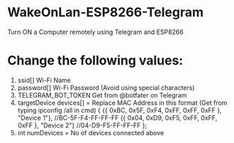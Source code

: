 # WakeOnLan-ESP8266-Telegram
Turn ON a Computer remotely using Telegram and ESP8266

# Change the following values:
  1. ssid[]        Wi-Fi Name
  2. password[]    Wi-Fi Password (Avoid using special characters)
  3. TELEGRAM_BOT_TOKEN    Get from @botfater on Telegram
  4. targetDevice devices[] =    Replace MAC Address in this format (Get from typing ipconfig /all in cmd)
  {
  {{ 0xBC, 0x5F, 0xF4, 0xFF, 0xFF, 0xFF }, "Device 1"}, //BC-5F-F4-FF-FF-FF
  {{ 0x04, 0xD9, 0xF5, 0xFF, 0xFF, 0xFF }, "Device 2"} //04-D9-F5-FF-FF-FF
  };
  5. int numDevices =  No of devices connected above
